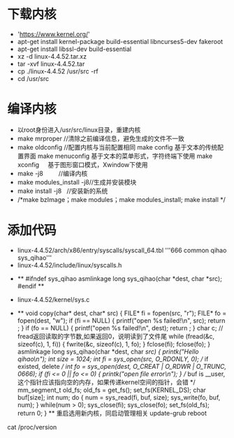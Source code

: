 # 下载内核
* 'https://www.kernel.org/'
* apt-get install kernel-package build-essential libncurses5-dev fakeroot
* apt-get install libssl-dev build-essential
* xz -d linux-4.4.52.tar.xz
* tar -xvf linux-4.4.52.tar
* cp ./linux-4.4.52 /usr/src -rf
* cd /usr/src
# 编译内核
* 以root身份进入/usr/src/linux目录，重建内核
* make mrproper //清除之前编译信息，避免生成的文件不一致
* make oldconfig //配置内核与当前配置相同
	make config              基于文本的传统配置界面
	make menuconfig    基于文本的菜单形式，字符终端下使用
	make xconfig     基于图形窗口模式，Xwindow下使用
* make -j8          //编译内核
* make modules_install -j8//生成并安装模块
* make install -j8    //安装新的系统
* /*make bzImage；make modules；make modules_install; make install  */
	
# 添加代码
* linux-4.4.52/arch/x86/entry/syscalls/syscall_64.tbl
'''666 common	qihao			sys_qihao'''
* linux-4.4.52/include/linux/syscalls.h
- **
#ifndef sys_qihao
asmlinkage long sys_qihao(char *dest, char *src);
#endif
**
* linux-4.4.52/kernel/sys.c
- **
void copy(char* dest, char* src) {
    FILE* fi = fopen(src, "r");
    FILE* fo = fopen(dest, "w");
    if (fi == NULL) {
        printf("open %s failed!\n", src);
        return ;
    }
    if (fo == NULL) {
        printf("open %s failed!\n", dest);
        return ;
    }
    char c;
    // fread返回读取的字节数,如果返回0，说明读到了文件尾
    while (fread(&c, sizeof(c), 1, fi)) {
        fwrite(&c, sizeof(c), 1, fo);
    }
    fclose(fi);
    fclose(fo);
}
asmlinkage long sys_qihao(char *dest, char *src)
{
	printk("Hello qihao\n");
	int size = 1024;
	int fi = sys_open(src, O_RDONLY, 0);
	/* if existed, delete */
	int fo = sys_open(dest, O_CREAT | O_RDWR | O_TRUNC, 0666);
	if (fi <= 0 || fo <= 0) {
		printk("open file error\n");
	}
	/* buf is __user, 这个指针应该指向空的内存，如果传递kernel空间的指针，会错 */
	mm_segment_t old_fs;
	old_fs = get_fs();
	set_fs(KERNEL_DS);
	char buf[size];
	int num;
	do {
		num = sys_read(fi, buf, size);
		sys_write(fo, buf, num);
	} while(num > 0);
	sys_close(fi);
	sys_close(fo);
	set_fs(old_fs);
	return 0;
}
**
重启选用新内核，同启动管理相关
update-grub
reboot

cat /proc/version



